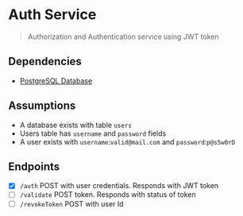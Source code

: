 # Auth Service

> Authorization and Authentication service using JWT token

## Dependencies

- [PostgreSQL Database](https://postgresql.org/)

## Assumptions

- A database exists with table `users`
- Users table has `username` and `password` fields
- A user exists with `username`:`valid@mail.com` and `password`:`p@s5w0rD`

## Endpoints

- [x] `/auth` POST with user credentials. Responds with JWT token
- [ ] `/validate` POST token. Responds with status of token
- [ ] `/revokeToken` POST with user Id
